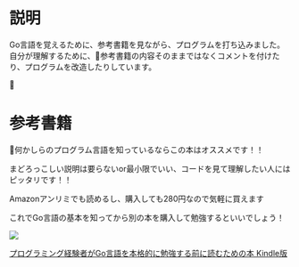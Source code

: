 # 説明

Go言語を覚えるために、参考書籍を見ながら、プログラムを打ち込みました。
自分が理解するために、参考書籍の内容そのままではなくコメントを付けたり、プログラムを改造したりしています。


# 参考書籍

何かしらのプログラム言語を知っているならこの本はオススメです！！

まどろっこしい説明は要らないor最小限でいい、コードを見て理解したい人にはピッタリです！！

Amazonアンリミでも読めるし、購入しても280円なので気軽に買えます

これでGo言語の基本を知ってから別の本を購入して勉強するといいでしょう！

<a href="https://www.amazon.co.jp/%E3%83%97%E3%83%AD%E3%82%B0%E3%83%A9%E3%83%9F%E3%83%B3%E3%82%B0%E7%B5%8C%E9%A8%93%E8%80%85%E3%81%8CGo%E8%A8%80%E8%AA%9E%E3%82%92%E6%9C%AC%E6%A0%BC%E7%9A%84%E3%81%AB%E5%8B%89%E5%BC%B7%E3%81%99%E3%82%8B%E5%89%8D%E3%81%AB%E8%AA%AD%E3%82%80%E3%81%9F%E3%82%81%E3%81%AE%E6%9C%AC-%E5%A4%A9%E7%94%B0%E5%A3%AB%E9%83%8E-ebook/dp/B06XJ86BFZ/ref=as_li_ss_il?ie=UTF8&qid=1528026258&sr=8-6&keywords=go%E8%A8%80%E8%AA%9E&linkCode=li3&tag=blogisleaguen-22&linkId=5e6f49c7866edb8cc77fefa8392ae546" target="_blank"><img border="0" src="//ws-fe.amazon-adsystem.com/widgets/q?_encoding=UTF8&ASIN=B06XJ86BFZ&Format=_SL250_&ID=AsinImage&MarketPlace=JP&ServiceVersion=20070822&WS=1&tag=blogisleaguen-22" ></a><img src="https://ir-jp.amazon-adsystem.com/e/ir?t=blogisleaguen-22&l=li3&o=9&a=B06XJ86BFZ" width="1" height="1" border="0" alt="" style="border:none !important; margin:0px !important;" />

[プログラミング経験者がGo言語を本格的に勉強する前に読むための本 Kindle版](https://amzn.to/2LVMCu0)

